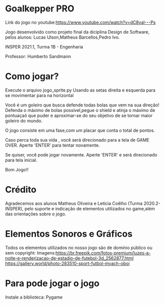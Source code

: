 # Goalkepper PRO
Link  do jogo no youtube:https://www.youtube.com/watch?v=dC8val---Ps

Jogo desenvolvido como projeto final da diciplina Design de Software, pelos alunos: Lucas Ulson,Matheus Barcellos,Pedro Ivo.

INSPER 2021.1, Turma 1B - Engenharia

Professor: Humberto Sandmann
# Como jogar?
Execute o arquivo jogo_sprite.py
Usando as setas direita e esquerda para se movimentar para na horizontal

Você é um goleiro que busca defende todas bolas que vem na sua direção! Defenda o máximo de bolas possível,pegue o shield  e atinja o máximo de pontuaçaõ que puder e aproximar-se do seu objetivo de se tornar maior goleiro do mundo.

O jogo consiste em uma fase,com um placar que conta o total de pontos.

Caso perca toda sua vida , você será direcionado para a tela de GAME OVER. Aperte 'ENTER' para tentar novamente.

Se quiser, você pode jogar novamente. Aperte 'ENTER' e será direcionado para tela inicial.



Bom Jogo!!
# Crédito 
Agradecemos aos alunos Matheus Oliveira  e Letícia Coêlho (Turma 2020.2- INSPER), pelo suporte e indicação de elementos utilizados no game,além das orientações sobre o jogo.
# Elementos Sonoros e Gráficos
Todos os elementos utilizados no nosso jogo são de domínio público ou sem copyright:
Imagens:https://br.freepik.com/fotos-premium/luzes-a-noite-e-renderizacao-de-estadio-de-futebol-3d_2562877.html https://gallery.world/photo-283510-sport-futbol-myach-oboi
# Para pode jogar o jogo
 Instale a biblioteca:
       Pygame
